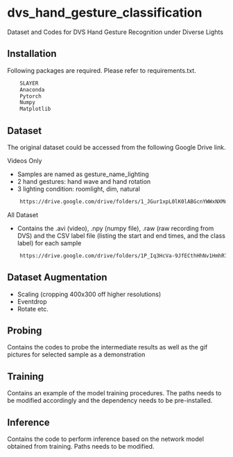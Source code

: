 # dvs_hand_gesture_classification
 Dataset and Codes for DVS Hand Gesture Recognition under Diverse Lights



## Installation

Following packages are required. Please refer to requirements.txt. 

```bash
    SLAYER
    Anaconda
    Pytorch
    Numpy
    Matplotlib
```
    
## Dataset
The original dataset could be accessed from the following Google Drive link.


Videos Only
- Samples are named as gesture_name_lighting
- 2 hand gestures: hand wave and hand rotation
- 3 lighting condition: roomlight, dim, natural
```bash
    https://drive.google.com/drive/folders/1_JGur1xpL0lK0lABGcnYWWxNXMqSdJJ6?usp=sharing
```

All Dataset
- Contains the .avi (video), .npy (numpy file), .raw (raw recording from DVS) and the CSV label file (listing the start and end times, and the class label) for each sample
```bash
    https://drive.google.com/drive/folders/1P_Iq3HcVa-9JfECthHhNv1HmhR7EfmIJ?usp=sharing

```

## Dataset Augmentation
- Scaling (cropping 400x300 off higher resolutions)
- Eventdrop
- Rotate
etc. 

## Probing
Contains the codes to probe the intermediate results as well as the gif pictures for selected sample as a demonstration

## Training
Contains an example of the model training procedures. The paths needs to be modified accordingly and the dependency needs to be pre-installed. 

## Inference
Contains the code to perform inference based on the network model obtained from training. Paths needs to be modified. 